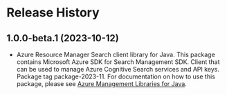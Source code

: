 # Release History

## 1.0.0-beta.1 (2023-10-12)

- Azure Resource Manager Search client library for Java. This package contains Microsoft Azure SDK for Search Management SDK. Client that can be used to manage Azure Cognitive Search services and API keys. Package tag package-2023-11. For documentation on how to use this package, please see [Azure Management Libraries for Java](https://aka.ms/azsdk/java/mgmt).
